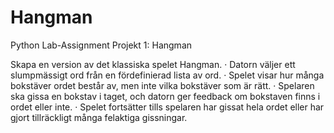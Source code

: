 # Hangman
Python Lab-Assignment
Projekt 1: Hangman

Skapa en version av det klassiska spelet Hangman.
·         Datorn väljer ett slumpmässigt ord från en fördefinierad lista av ord.
·         Spelet visar hur många bokstäver ordet består av, men inte vilka bokstäver som är rätt.
·         Spelaren ska gissa en bokstav i taget, och datorn ger feedback om bokstaven finns i ordet eller inte.
·         Spelet fortsätter tills spelaren har gissat hela ordet eller har gjort tillräckligt många felaktiga gissningar.
